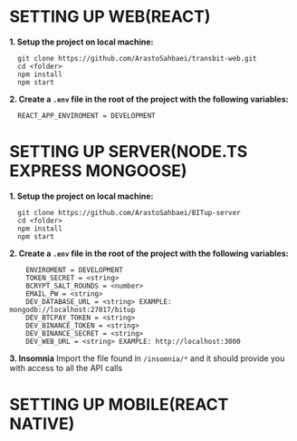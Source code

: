 # SETTING UP WEB(REACT)
**1. Setup the project on local machine:**
``` 
  git clone https://github.com/ArastoSahbaei/transbit-web.git
  cd <folder>
  npm install
  npm start
```
**2. Create a `.env` file in the root of the project with the following variables:**
```
  REACT_APP_ENVIROMENT = DEVELOPMENT
```
# SETTING UP SERVER(NODE.TS EXPRESS MONGOOSE)
**1. Setup the project on local machine:**
``` 
  git clone https://github.com/ArastoSahbaei/BITup-server
  cd <folder>
  npm install
  npm start
```
**2. Create a `.env` file in the root of the project with the following variables:**
```
    ENVIROMENT = DEVELOPMENT
    TOKEN_SECRET = <string>
    BCRYPT_SALT_ROUNDS = <number>
    EMAIL_PW = <string>
    DEV_DATABASE_URL = <string> EXAMPLE: mongodb://localhost:27017/bitup
    DEV_BTCPAY_TOKEN = <string>
    DEV_BINANCE_TOKEN = <string>
    DEV_BINANCE_SECRET = <string>
    DEV_WEB_URL = <string> EXAMPLE: http://localhost:3000
```
**3. Insomnia**
  Import the file found in `/insomnia/*` and it should provide you with access to all the API calls

# SETTING UP MOBILE(REACT NATIVE)